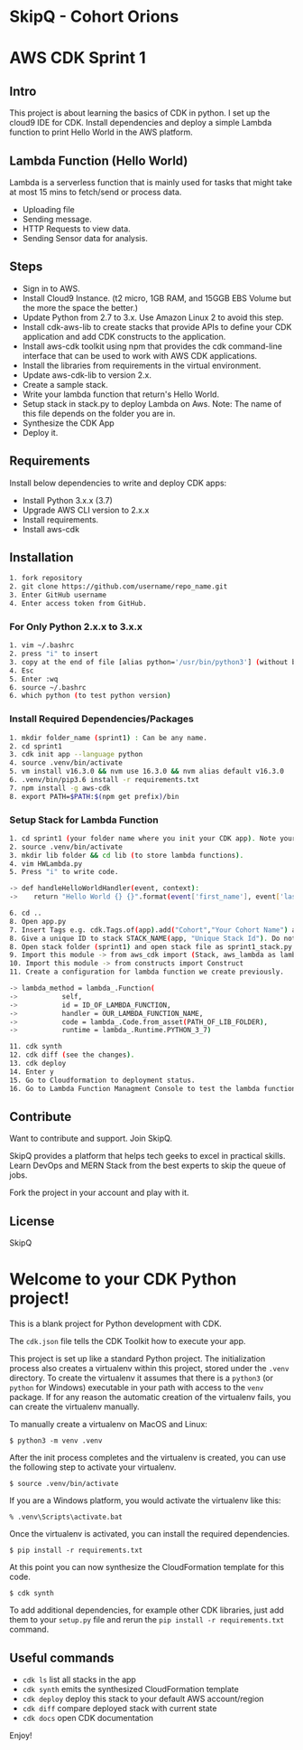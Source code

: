 # SkipQ - Cohort Orions
# AWS CDK Sprint 1
## Intro
This project is about learning the basics of CDK in python. I set up the cloud9 IDE for CDK. Install dependencies and deploy a simple Lambda function to print Hello World in the AWS platform.

## Lambda Function (Hello World)
Lambda is a serverless function that is mainly used for tasks that might take at most 15 mins to fetch/send or process data.
- Uploading file
- Sending message.
- HTTP Requests to view data.
- Sending Sensor data for analysis.

## Steps
- Sign in to AWS.
- Install Cloud9 Instance. (t2 micro, 1GB RAM, and 15GGB EBS Volume but the more the space the better.)
- Update Python from 2.7 to 3.x. Use Amazon Linux 2 to avoid this step.
- Install cdk-aws-lib to create stacks that provide APIs to define your CDK application and add CDK constructs to the application.
- Install aws-cdk toolkit using npm that provides the cdk command-line interface that can be used to work with AWS CDK applications.
- Install the libraries from requirements in the virtual environment.
- Update aws-cdk-lib to version 2.x.
- Create a sample stack.
- Write your lambda function that return's Hello World.
- Setup stack in stack.py to deploy Lambda on Aws. Note: The name of this file depends on the folder you are in.
- Synthesize the CDK App
- Deploy it.


## Requirements
Install below dependencies to write and deploy CDK apps:

- Install Python 3.x.x (3.7)
- Upgrade AWS CLI version to 2.x.x
- Install requirements.
- Install aws-cdk


## Installation
```sh
1. fork repository
2. git clone https://github.com/username/repo_name.git
3. Enter GitHub username
4. Enter access token from GitHub.
```

### For Only Python 2.x.x to 3.x.x
```sh
1. vim ~/.bashrc
2. press "i" to insert
3. copy at the end of file [alias python='/usr/bin/python3'] (without brackets)
4. Esc
5. Enter :wq
6. source ~/.bashrc
6. which python (to test python version)
```

### Install Required Dependencies/Packages
```sh
1. mkdir folder_name (sprint1) : Can be any name.
2. cd sprint1
3. cdk init app --language python
4. source .venv/bin/activate
5. vm install v16.3.0 && nvm use 16.3.0 && nvm alias default v16.3.0
6. .venv/bin/pip3.6 install -r requirements.txt
7. npm install -g aws-cdk
8. export PATH=$PATH:$(npm get prefix)/bin
```

### Setup Stack for Lambda Function
```sh
1. cd sprint1 (your folder name where you init your CDK app). Note your stack folder will be sprint1 and the stack file will be sprint1_stack if the folder name is sprint1
2. source .venv/bin/activate
3. mkdir lib folder && cd lib (to store lambda functions).
4. vim HWLambda.py
5. Press "i" to write code.

-> def handleHelloWorldHandler(event, context):    
->    return "Hello World {} {}".format(event['first_name'], event['last_name'])

6. cd ..
8. Open app.py
7. Insert Tags e.g. cdk.Tags.of(app).add("Cohort","Your Cohort Name") and cdk.Tags.of(app).add("Name","Enter your name here") after app = cdk.App()
8. Give a unique ID to stack STACK_NAME(app, "Unique Stack Id"). Do not change STACK_NAME. It is imported.
8. Open stack folder (sprint1) and open stack file as sprint1_stack.py
9. Import this module -> from aws_cdk import (Stack, aws_lambda as lambda_)
10. Import this module -> from constructs import Construct
11. Create a configuration for lambda function we create previously.

-> lambda_method = lambda_.Function(
->           self,
->           id = ID_OF_LAMBDA_FUNCTION,
->           handler = OUR_LAMBDA_FUNCTION_NAME,
->           code = lambda_.Code.from_asset(PATH_OF_LIB_FOLDER),
->           runtime = lambda_.Runtime.PYTHON_3_7)

11. cdk synth
12. cdk diff (see the changes).
13. cdk deploy
14. Enter y
15. Go to Cloudformation to deployment status.
16. Go to Lambda Function Managment Console to test the lambda function.
```


## Contribute

Want to contribute and support. 
Join SkipQ.

SkipQ provides a platform that helps tech geeks to excel in practical skills. Learn DevOps and MERN Stack from the best experts to skip the queue of jobs.

Fork the project in your account and play with it.
## License
SkipQ



# Welcome to your CDK Python project!

This is a blank project for Python development with CDK.

The `cdk.json` file tells the CDK Toolkit how to execute your app.

This project is set up like a standard Python project.  The initialization
process also creates a virtualenv within this project, stored under the `.venv`
directory.  To create the virtualenv it assumes that there is a `python3`
(or `python` for Windows) executable in your path with access to the `venv`
package. If for any reason the automatic creation of the virtualenv fails,
you can create the virtualenv manually.

To manually create a virtualenv on MacOS and Linux:

```
$ python3 -m venv .venv
```

After the init process completes and the virtualenv is created, you can use the following
step to activate your virtualenv.

```
$ source .venv/bin/activate
```

If you are a Windows platform, you would activate the virtualenv like this:

```
% .venv\Scripts\activate.bat
```

Once the virtualenv is activated, you can install the required dependencies.

```
$ pip install -r requirements.txt
```

At this point you can now synthesize the CloudFormation template for this code.

```
$ cdk synth
```

To add additional dependencies, for example other CDK libraries, just add
them to your `setup.py` file and rerun the `pip install -r requirements.txt`
command.

## Useful commands

 * `cdk ls`          list all stacks in the app
 * `cdk synth`       emits the synthesized CloudFormation template
 * `cdk deploy`      deploy this stack to your default AWS account/region
 * `cdk diff`        compare deployed stack with current state
 * `cdk docs`        open CDK documentation

Enjoy!
